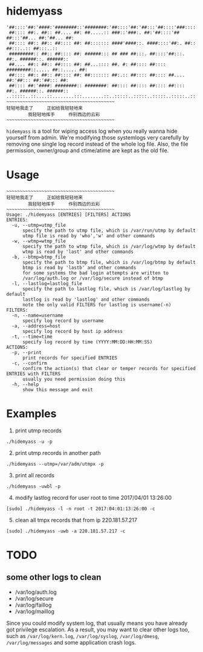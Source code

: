 # hidemyass

```
'##::::'##:'####:'########::'########:'##::::'##:'##:::'##::::'###:::::'######:::'######::
 ##:::: ##:. ##:: ##.... ##: ##.....:: ###::'###:. ##:'##::::'## ##:::'##... ##:'##... ##:
 ##:::: ##:: ##:: ##:::: ##: ##::::::: ####'####::. ####::::'##:. ##:: ##:::..:: ##:::..::
 #########:: ##:: ##:::: ##: ######::: ## ### ##:::. ##::::'##:::. ##:. ######::. ######::
 ##.... ##:: ##:: ##:::: ##: ##...:::: ##. #: ##:::: ##:::: #########::..... ##::..... ##:
 ##:::: ##:: ##:: ##:::: ##: ##::::::: ##:.:: ##:::: ##:::: ##.... ##:'##::: ##:'##::: ##:
 ##:::: ##:'####: ########:: ########: ##:::: ##:::: ##:::: ##:::: ##:. ######::. ######::
..:::::..::....::........:::........::..:::::..:::::..:::::..:::::..:::......::::......:::
~~~~~~~~~~~~~~~~~~~~~~~~~~~~~~~~~~~~~~~~
轻轻地我走了     正如给我轻轻地来                  
        我轻轻地挥手     作别西边的云彩            
~~~~~~~~~~~~~~~~~~~~~~~~~~~~~~~~~~~~~~~~
```

`hidemyass` is a tool for wiping access log when you really wanna hide yourself from admin.
We're modifying those systemlogs very carefully by removing one single log record 
instead of the whole log file. Also, the file permission, owner/group and ctime/atime 
are kept as the old file.

# Usage

```text
~~~~~~~~~~~~~~~~~~~~~~~~~~~~~~~~~~~~~~~~
轻轻地我走了     正如给我轻轻地来                  
        我轻轻地挥手     作别西边的云彩            
~~~~~~~~~~~~~~~~~~~~~~~~~~~~~~~~~~~~~~~~
Usage: ./hidemyass [ENTRIES] [FILTERS] ACTIONS        
ENTRIES:                                
  -u, --utmp=utmp_file                
      specify the path to utmp file, which is /var/run/utmp by default 
      utmp file is read by 'who','w' and other commands 
  -w, --wtmp=wtmp_file                
      specify the path to wtmp file, which is /var/log/wtmp by default 
      wtmp is read by 'last' and other commands
  -b, --btmp=btmp_file                
      specify the path to btmp file, which is /var/log/btmp by default 
      btmp is read by 'lastb' and other commands
      for some systems the bad login attempts are written to 
      /var/log/auth.log or /var/log/secure instead of btmp
  -l, --lastlog=lastlog_file          
      specify the path to lastlog file, which is /var/log/lastlog by default 
      lastlog is read by 'lastlog' and other commands
      note the only valid FILTERS for lastlog is username(-n)
FILTERS:                                
  -n, --name=username                   
      specify log record by username 
  -a, --address=host                    
      specify log record by host ip address  
  -t, --time=time                       
      specify log record by time (YYYY:MM:DD:HH:MM:SS) 
ACTIONS: 
  -p, --print                           
      print records for specified ENTRIES 
  -c, --confirm                           
      confirm the action(s) that clear or temper records for specified ENTRIES with FILTERS
      usually you need permission doing this 
  -h, --help                            
      show this message and exit
```

# Examples

1. print utmp records

`./hidemyass -u -p`

2. print utmp records in another path

`./hidemyass --utmp=/var/adm/utmpx -p`

3. print all records

`./hidemyass -uwbl -p`

4. modify lastlog record for user root to time 2017/04/01 13:26:00

`[sudo] ./hidemyass -l -n root -t 2017:04:01:13:26:00 -c`

5. clean all tmpx records that from ip 220.181.57.217

`[sudo] ./hidemyass -uwb -a 220.181.57.217 -c`


# TODO

## some other logs to clean

- /var/log/auth.log
- /var/log/secure
- /var/log/faillog
- /var/log/maillog


Since you could modify system log, that usually means you have already got
privilege escalation. As a result, you may want to clear other logs too, 
such as `/var/log/kern.log`, `/var/log/syslog`, `/var/log/dmesg`, `/var/log/messages` and some 
application crash logs.
